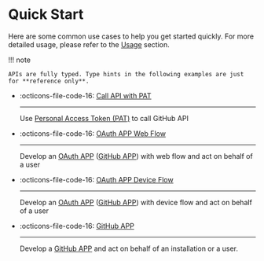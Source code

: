 # Quick Start

Here are some common use cases to help you get started quickly. For more detailed usage, please refer to the [Usage](../usage/authentication.md) section.

!!! note

    APIs are fully typed. Type hints in the following examples are just for **reference only**.

<div class="grid cards" markdown>

<!-- prettier-ignore-start -->

- :octicons-file-code-16: [Call API with PAT](./call-api-with-pat.md)

    ---

    Use [Personal Access Token (PAT)](https://docs.github.com/en/authentication/keeping-your-account-and-data-secure/managing-your-personal-access-tokens) to call GitHub API

- :octicons-file-code-16: [OAuth APP Web Flow](./oauth-web-flow.md)

    ---

    Develop an [OAuth APP](https://docs.github.com/en/apps/oauth-apps/building-oauth-apps/creating-an-oauth-app) ([GitHub APP](https://docs.github.com/en/apps/creating-github-apps/registering-a-github-app/registering-a-github-app)) with web flow and act on behalf of a user

- :octicons-file-code-16: [OAuth APP Device Flow](./oauth-device-flow.md)

    ---

    Develop an [OAuth APP](https://docs.github.com/en/apps/oauth-apps/building-oauth-apps/creating-an-oauth-app) ([GitHub APP](https://docs.github.com/en/apps/creating-github-apps/registering-a-github-app/registering-a-github-app)) with device flow and act on behalf of a user

- :octicons-file-code-16: [GitHub APP](./github-app.md)

    ---

    Develop a [GitHub APP](https://docs.github.com/en/apps/creating-github-apps/registering-a-github-app/registering-a-github-app) and act on behalf of an installation or a user.

<!-- prettier-ignore-end -->

</div>
